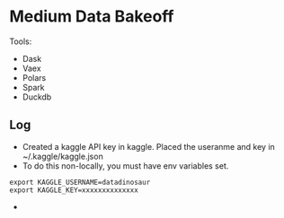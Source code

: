 # Medium Data Bakeoff

Tools:

- Dask
- Vaex
- Polars
- Spark
- Duckdb

## Log

- Created a kaggle API key in kaggle. Placed the useranme and key in ~/.kaggle/kaggle.json
- To do this non-locally, you must have env variables set.
```commandline
export KAGGLE_USERNAME=datadinosaur
export KAGGLE_KEY=xxxxxxxxxxxxxx
```
- 